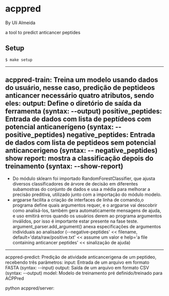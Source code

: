 # acppred

By Uli Almeida

a tool to predict anticancer peptides 

## Setup

```
$ make setup

```

__________________________________________________________________________________________________________________________________________________
acppred-train: Treina um modelo usando dados do usuário, nesse caso, predição de peptideos anticancer necessário quatro atributos, sendo eles:
    output: Define o diretório de saída da ferramenta (syntax: --output)
    positive_peptides: Entrada de dados com lista de peptídeos com potencial anticanerígeno (syntax: --positive_peptides)
    negative_peptides: Entrada de dados com lista de peptideos sem potencial anticancerigeno (syntax: -- negative_peptides)
    show report: mostra a classificação depois do treinamento (syntax: --show-report)
----------------------    
* Do módulo sklearn foi importado RandomForestClassifier, que ajusta diversos classificadores de árvore de decisão em diferentes subamostras do conjunto de dados e usa a média para melhorar a precisão preditiva, utilizado junto com a importação do módulo modelo.
* argparse facilita a criação de interfaces de linha de comando,o programa define quais argumentos requer, e o argparse vai descobrir como analisá-los, também gera automaticamente mensagens de ajuda, e uso emitirá erros quando os usuários derem ao programa argumentos inválidos, por isso é importante estar presente na fase teste.
argument_parser.add_argument() anexa especificações de argumentos individuais ao analisador (--negative-peptides' << filename, default='data/raw/positive.txt' << assume um valor e  help='a file containing anticancer peptides' << sinalização de ajuda)
__________________________________________________________________________________________________________________________________________________

acppred-predict: Predição de atividade anticancerigena de um peptideo, recebendo três parâmetros:
    input: Entrada de um arquivo em formato FASTA (syntax: --input)
    output: Saída de um arquivo em formato CSV (syntax: --output)
    model: Modelo de treinamento pré definido/treinado para ACPPred

python acppred/server: 

